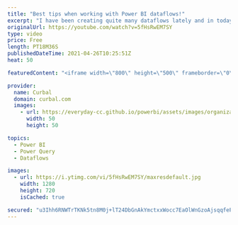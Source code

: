 ```yaml
---
title: "Best tips when working with Power BI dataflows!"
excerpt: "I have been creating quite many dataflows lately and in today's video, I am going to share my best tips on how  to set them up and avoid common issues.  Chapters: 00:00 Intro 00:30 Is it worth to work with dataflows? 01:30 Managing gateways ...or not 02:30 Configure your own datalake 03:30 The Power"
originalUrl: https://youtube.com/watch?v=5fHsRwEM7SY
type: video
price: Free
length: PT18M36S
publishedDateTime: 2021-04-26T10:25:51Z
heat: 50

featuredContent: "<iframe width=\"800\" height=\"500\" frameborder=\"0\" src=\"https://www.youtube.com/embed/5fHsRwEM7SY\" allow=\"accelerometer; autoplay; encrypted-media; gyroscope; picture-in-picture\" allowfullscreen></iframe>"

provider:
  name: Curbal
  domain: curbal.com
  images:
    - url: https://everyday-cc.github.io/powerbi/assets/images/organizations/curbal.com-50x50.jpg
      width: 50
      height: 50

topics:
  - Power BI
  - Power Query
  - Dataflows

images:
  - url: https://i.ytimg.com/vi/5fHsRwEM7SY/maxresdefault.jpg
    width: 1280
    height: 720
    isCached: true

secured: "u3Ihh6RNWTrTKNk5tn8M0j+lT24DbGnAkYmctxxWocc7EaOlWnGzoAjsqqfePfq0eH6YYW1g3fGfBrQV6lHBx4BxS/YYwhvkYAylF71N2va1vQ5B53cBkFEUbRll1/hMhHVch7KwTNlzsrJXJ5vkxNqlTvfAfuEpOU8AXksQyW45QfX7p90FpH9R6Spe/4lAxwLQfgmWU24+ZpH0tJ1W8OPNOsF8D6EF3bD3CqkSN4y3M457ZTxM13AEUsP8ZhvQEa4lls7AvkyOSKzJTEmMF7idCZidS3DZvCYvY/ev8HIt6Cg41LRWnwQN8UcZOkaZO/9/Eh2xV1wpdPxXT5dBXLoxgf8XrYBpfOb5WqGRtD3KPGrbxcqjMp04dFPSJncgDmRxd1JOaFvgwiiLORfnK5R6mNzoLpF1g04QOr6lOhA=;noVeC2GPMuUbcdKr/ROJ7w=="
---
```


